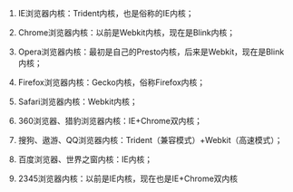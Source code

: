 1. IE浏览器内核：Trident内核，也是俗称的IE内核；
2. Chrome浏览器内核：以前是Webkit内核，现在是Blink内核；
3. Opera浏览器内核：最初是自己的Presto内核，后来是Webkit，现在是Blink内核；
4. Firefox浏览器内核：Gecko内核，俗称Firefox内核；
5. Safari浏览器内核：Webkit内核；


6. 360浏览器、猎豹浏览器内核：IE+Chrome双内核；
7. 搜狗、遨游、QQ浏览器内核：Trident（兼容模式）+Webkit（高速模式）；
8. 百度浏览器、世界之窗内核：IE内核；
9.  2345浏览器内核：以前是IE内核，现在也是IE+Chrome双内核

